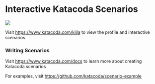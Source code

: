 # Interactive Katacoda Scenarios

[![](http://shields.katacoda.com/katacoda/kiila/count.svg)](https://www.katacoda.com/kiila "Get your profile on Katacoda.com")

Visit https://www.katacoda.com/kiila to view the profile and interactive scenarios

### Writing Scenarios
Visit https://www.katacoda.com/docs to learn more about creating Katacoda scenarios

For examples, visit https://github.com/katacoda/scenario-example

